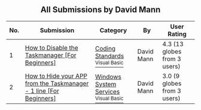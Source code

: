 ﻿<div align="center">

## All Submissions by David Mann

</div>

No.  | Submission | Category | By   | User Rating
---- | ---------- | -------- | ---- | -----------
1 | [How to Disable the Taskmanager \[For Beginners\]<br />](https://github.com/Planet-Source-Code/david-mann-how-to-disable-the-taskmanager-for-beginners__1-61458) | [Coding Standards<br /><sup>Visual Basic</sup>](../ByCategory/coding-standards__1-43.md) | David Mann | 4.3 (13 globes from 3 users)
2 | [How to Hide your APP from the Taskmanager \- 1 line \[For Beginners\]<br />](https://github.com/Planet-Source-Code/david-mann-how-to-hide-your-app-from-the-taskmanager-1-line-for-beginners__1-61554) | [Windows System Services<br /><sup>Visual Basic</sup>](../ByCategory/windows-system-services__1-35.md) | David Mann | 3.0 (9 globes from 3 users)
